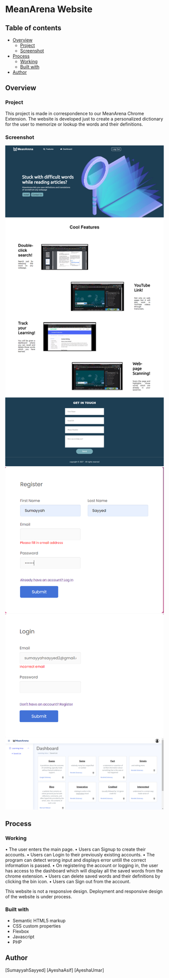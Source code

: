 # MeanArena Website

## Table of contents

- [Overview](#overview)
  - [Project](#project)
  - [Screenshot](#screenshot)
- [Process](#process)
  - [Working](#working)
  - [Built with](#built-with)
- [Author](#author)

## Overview

### Project

This project is made in correspondence to our MeanArena Chrome Extension. The website is developed just to create a personalized dictionary for the user to memorize or lookup the words and their definitions.

### Screenshot

![](My-Design/Frontpage.png)
![](My-Design/Register.png)
![](My-Design/Login.png)
![](My-Design/Dasboard.png)

## Process

### Working

•	The user enters the main page.
•	Users can Signup to create their accounts.
•	Users can Login to their previously existing accounts.
•	The program can detect wrong input and displays error untill the correct information is passed.
•	On registering the account or logging in, the user has access to the dashboard which will display all the saved words from the chrome extension.
•	Users can delete saved words and their definitions by clicking the bin icon.
•	Users can Sign out from the account.

This website is not a responsive design. Deployment and responsive design of the website is under process. 

### Built with

- Semantic HTML5 markup
- CSS custom properties
- Flexbox
- Javascript
- PHP

## Author

[SumayyahSayyed]
[AyeshaAsif]
[AyeshaUmar]
